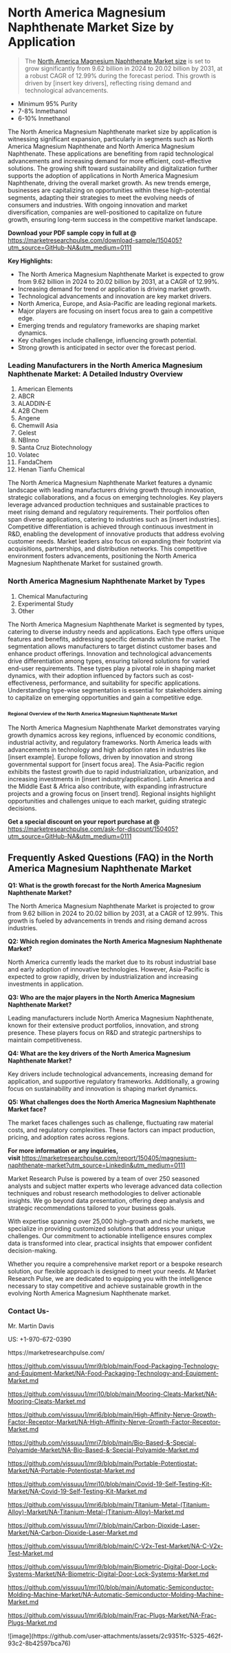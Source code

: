 <h1>North America Magnesium Naphthenate Market&nbsp;Size by Application</h1><blockquote><p>The <a href="https://marketresearchpulse.com/download-sample/150405?utm_source=GitHub-NA&amp;utm_medium=0111">North America Magnesium Naphthenate Market size</a> is set to grow significantly from 9.62 billion in 2024 to 20.02 billion by 2031, at a robust CAGR of 12.99% during the forecast period. This growth is driven by [insert key drivers], reflecting rising demand and technological advancements.</p></blockquote><ul><li>Minimum 95% Purity<li> 7-8% Inmethanol<li> 6-10% Inmethanol</li></ul><p>The North America Magnesium Naphthenate market size by application is witnessing significant expansion, particularly in segments such as North America Magnesium Naphthenate and North America Magnesium Naphthenate. These applications are benefiting from rapid technological advancements and increasing demand for more efficient, cost-effective solutions. The growing shift toward sustainability and digitalization further supports the adoption of applications in North America Magnesium Naphthenate, driving the overall market growth. As new trends emerge, businesses are capitalizing on opportunities within these high-potential segments, adapting their strategies to meet the evolving needs of consumers and industries. With ongoing innovation and market diversification, companies are well-positioned to capitalize on future growth, ensuring long-term success in the competitive market landscape.</p><p><strong>Download your PDF sample copy in full at @ </strong><a href="https://marketresearchpulse.com/download-sample/150405?utm_source=GitHub-NA&amp;utm_medium=0111">https://marketresearchpulse.com/download-sample/150405?utm_source=GitHub-NA&amp;utm_medium=0111</a></p><p><strong>Key Highlights: </strong></p><ul><li>The North America Magnesium Naphthenate Market is expected to grow from 9.62 billion in 2024 to 20.02 billion by 2031, at a CAGR of 12.99%.</li><li>Increasing demand for trend or application is driving market growth.</li><li>Technological advancements and innovation are key market drivers.</li><li>North America, Europe, and Asia-Pacific are leading regional markets.</li><li>Major players are focusing on insert focus area to gain a competitive edge.</li><li>Emerging trends and regulatory frameworks are shaping market dynamics.</li><li>Key challenges include challenge, influencing growth potential.</li><li>Strong growth is anticipated in sector over the forecast period.</li></ul><h3>Leading Manufacturers in the North America Magnesium Naphthenate Market: A Detailed Industry Overview</h3><ol><li>American Elements</li><li>ABCR</li><li>ALADDIN-E</li><li>A2B Chem</li><li>Angene</li><li>Chemwill Asia</li><li>Gelest</li><li>NBInno</li><li>Santa Cruz Biotechnology</li><li>Volatec</li><li>FandaChem</li><li>Henan Tianfu Chemical</li></ol><div class="flex max-w-full flex-col flex-grow"><div class="min-h-8 text-message flex w-full flex-col items-end gap-2 whitespace-normal break-words [.text-message+&amp;]:mt-5" dir="auto" data-message-author-role="assistant" data-message-id="fd8432e4-4910-450d-b182-61b7bfb0a01f" data-message-model-slug="gpt-4o"><div class="flex w-full flex-col gap-1 empty:hidden first:pt-[3px]"><div class="markdown prose w-full break-words dark:prose-invert light"><p>The North America Magnesium Naphthenate Market features a dynamic landscape with leading manufacturers driving growth through innovation, strategic collaborations, and a focus on emerging technologies. Key players leverage advanced production techniques and sustainable practices to meet rising demand and regulatory requirements. Their portfolios often span diverse applications, catering to industries such as [insert industries]. Competitive differentiation is achieved through continuous investment in R&amp;D, enabling the development of innovative products that address evolving customer needs. Market leaders also focus on expanding their footprint via acquisitions, partnerships, and distribution networks. This competitive environment fosters advancements, positioning the North America Magnesium Naphthenate Market for sustained growth.</p></div></div></div></div><h3>North America Magnesium Naphthenate Market by Types</h3><ol><li>Chemical Manufacturing<li> Experimental Study<li> Other</li></ol><div class="flex max-w-full flex-col flex-grow"><div class="min-h-8 text-message flex w-full flex-col items-end gap-2 whitespace-normal break-words [.text-message+&amp;]:mt-5" dir="auto" data-message-author-role="assistant" data-message-id="084470be-0bb7-4664-bddf-5156b4f41249" data-message-model-slug="gpt-4o-mini"><div class="flex w-full flex-col gap-1 empty:hidden first:pt-[3px]"><div class="markdown prose w-full break-words dark:prose-invert light"><p>The North America Magnesium Naphthenate Market is segmented by types, catering to diverse industry needs and applications. Each type offers unique features and benefits, addressing specific demands within the market. The segmentation allows manufacturers to target distinct customer bases and enhance product offerings. Innovation and technological advancements drive differentiation among types, ensuring tailored solutions for varied end-user requirements. These types play a pivotal role in shaping market dynamics, with their adoption influenced by factors such as cost-effectiveness, performance, and suitability for specific applications. Understanding type-wise segmentation is essential for stakeholders aiming to capitalize on emerging opportunities and gain a competitive edge.</p></div></div></div></div><h3><span style="font-size: 11px;">Regional Overview of the North America Magnesium Naphthenate Market</span></h3><div class="flex max-w-full flex-col flex-grow"><div class="min-h-8 text-message flex w-full flex-col items-end gap-2 whitespace-normal break-words [.text-message+&amp;]:mt-5" dir="auto" data-message-author-role="assistant" data-message-id="e9038762-ce64-4e30-91c9-9bd413514231" data-message-model-slug="gpt-4o-mini"><div class="flex w-full flex-col gap-1 empty:hidden first:pt-[3px]"><div class="markdown prose w-full break-words dark:prose-invert light"><p>The North America Magnesium Naphthenate Market demonstrates varying growth dynamics across key regions, influenced by economic conditions, industrial activity, and regulatory frameworks. North America leads with advancements in technology and high adoption rates in industries like [insert example]. Europe follows, driven by innovation and strong governmental support for [insert focus area]. The Asia-Pacific region exhibits the fastest growth due to rapid industrialization, urbanization, and increasing investments in [insert industry/application]. Latin America and the Middle East &amp; Africa also contribute, with expanding infrastructure projects and a growing focus on [insert trend]. Regional insights highlight opportunities and challenges unique to each market, guiding strategic decisions.</p></div></div></div></div><p><strong>Get a special discount on your report purchase at @ </strong><a href="https://marketresearchpulse.com/ask-for-discount/150405?utm_source=GitHub-NA&amp;utm_medium=0111">https://marketresearchpulse.com/ask-for-discount/150405?utm_source=GitHub-NA&amp;utm_medium=0111</a></p><h2>Frequently Asked Questions (FAQ) in the North America Magnesium Naphthenate Market</h2><p><strong>Q1: What is the growth forecast for the North America Magnesium Naphthenate Market?</strong></p><p>The North America Magnesium Naphthenate Market is projected to grow from 9.62 billion in 2024 to 20.02 billion by 2031, at a CAGR of 12.99%. This growth is fueled by advancements in trends and rising demand across industries.</p><p><strong>Q2: Which region dominates the North America Magnesium Naphthenate Market?</strong></p><p>North America currently leads the market due to its robust industrial base and early adoption of innovative technologies. However, Asia-Pacific is expected to grow rapidly, driven by industrialization and increasing investments in application.</p><p><strong>Q3: Who are the major players in the North America Magnesium Naphthenate Market?</strong></p><p>Leading manufacturers include North America Magnesium Naphthenate, known for their extensive product portfolios, innovation, and strong presence. These players focus on R&amp;D and strategic partnerships to maintain competitiveness.</p><p><strong>Q4: What are the key drivers of the North America Magnesium Naphthenate Market?</strong></p><p>Key drivers include technological advancements, increasing demand for application, and supportive regulatory frameworks. Additionally, a growing focus on sustainability and innovation is shaping market dynamics.</p><p><strong>Q5: What challenges does the North America Magnesium Naphthenate Market face?</strong></p><p>The market faces challenges such as challenge, fluctuating raw material costs, and regulatory complexities. These factors can impact production, pricing, and adoption rates across regions.</p><p><strong>For more information or any inquiries, visit&nbsp;</strong><a href="https://marketresearchpulse.com/report/150405/magnesium-naphthenate-market?utm_source=Linkedin&utm_medium=0111">https://marketresearchpulse.com/report/150405/magnesium-naphthenate-market?utm_source=Linkedin&utm_medium=0111</a></p><p>Market Research Pulse is powered by a team of over 250 seasoned analysts and subject matter experts who leverage advanced data collection techniques and robust research methodologies to deliver actionable insights. We go beyond data presentation, offering deep analysis and strategic recommendations tailored to your business goals.</p><p>With expertise spanning over 25,000 high-growth and niche markets, we specialize in providing customized solutions that address your unique challenges. Our commitment to actionable intelligence ensures complex data is transformed into clear, practical insights that empower confident decision-making.</p><p>Whether you require a comprehensive market report or a bespoke research solution, our flexible approach is designed to meet your needs. At Market Research Pulse, we are dedicated to equipping you with the intelligence necessary to stay competitive and achieve sustainable growth in the evolving North America Magnesium Naphthenate market.</p><h3><strong>Contact Us-</strong></h3><p>Mr. Martin Davis</p><p>US: +1-970-672-0390</p><p>https://marketresearchpulse.com/</p><p><a href="https://github.com/vissuuu1/mri9/blob/main/Food-Packaging-Technology-and-Equipment-Market/NA-Food-Packaging-Technology-and-Equipment-Market.md">https://github.com/vissuuu1/mri9/blob/main/Food-Packaging-Technology-and-Equipment-Market/NA-Food-Packaging-Technology-and-Equipment-Market.md</a></p><p><a href="https://github.com/vissuuu1/mri10/blob/main/Mooring-Cleats-Market/NA-Mooring-Cleats-Market.md">https://github.com/vissuuu1/mri10/blob/main/Mooring-Cleats-Market/NA-Mooring-Cleats-Market.md</a></p><p><a href="https://github.com/vissuuu1/mri6/blob/main/High-Affinity-Nerve-Growth-Factor-Receptor-Market/NA-High-Affinity-Nerve-Growth-Factor-Receptor-Market.md">https://github.com/vissuuu1/mri6/blob/main/High-Affinity-Nerve-Growth-Factor-Receptor-Market/NA-High-Affinity-Nerve-Growth-Factor-Receptor-Market.md</a></p><p><a href="https://github.com/vissuuu1/mri7/blob/main/Bio-Based-&-Special-Polyamide-Market/NA-Bio-Based-&-Special-Polyamide-Market.md">https://github.com/vissuuu1/mri7/blob/main/Bio-Based-&-Special-Polyamide-Market/NA-Bio-Based-&-Special-Polyamide-Market.md</a></p><p><a href="https://github.com/vissuuu1/mri9/blob/main/Portable-Potentiostat-Market/NA-Portable-Potentiostat-Market.md">https://github.com/vissuuu1/mri9/blob/main/Portable-Potentiostat-Market/NA-Portable-Potentiostat-Market.md</a></p><p><a href="https://github.com/vissuuu1/mri10/blob/main/Covid-19-Self-Testing-Kit-Market/NA-Covid-19-Self-Testing-Kit-Market.md">https://github.com/vissuuu1/mri10/blob/main/Covid-19-Self-Testing-Kit-Market/NA-Covid-19-Self-Testing-Kit-Market.md</a></p><p><a href="https://github.com/vissuuu1/mri6/blob/main/Titanium-Metal-(Titanium-Alloy)-Market/NA-Titanium-Metal-(Titanium-Alloy)-Market.md">https://github.com/vissuuu1/mri6/blob/main/Titanium-Metal-(Titanium-Alloy)-Market/NA-Titanium-Metal-(Titanium-Alloy)-Market.md</a></p><p><a href="https://github.com/vissuuu1/mri7/blob/main/Carbon-Dioxide-Laser-Market/NA-Carbon-Dioxide-Laser-Market.md">https://github.com/vissuuu1/mri7/blob/main/Carbon-Dioxide-Laser-Market/NA-Carbon-Dioxide-Laser-Market.md</a></p><p><a href="https://github.com/vissuuu1/mri8/blob/main/C-V2x-Test-Market/NA-C-V2x-Test-Market.md">https://github.com/vissuuu1/mri8/blob/main/C-V2x-Test-Market/NA-C-V2x-Test-Market.md</a></p><p><a href="https://github.com/vissuuu1/mri9/blob/main/Biometric-Digital-Door-Lock-Systems-Market/NA-Biometric-Digital-Door-Lock-Systems-Market.md">https://github.com/vissuuu1/mri9/blob/main/Biometric-Digital-Door-Lock-Systems-Market/NA-Biometric-Digital-Door-Lock-Systems-Market.md</a></p><p><a href="https://github.com/vissuuu1/mri10/blob/main/Automatic-Semiconductor-Molding-Machine-Market/NA-Automatic-Semiconductor-Molding-Machine-Market.md">https://github.com/vissuuu1/mri10/blob/main/Automatic-Semiconductor-Molding-Machine-Market/NA-Automatic-Semiconductor-Molding-Machine-Market.md</a></p><p><a href="https://github.com/vissuuu1/mri6/blob/main/Frac-Plugs-Market/NA-Frac-Plugs-Market.md">https://github.com/vissuuu1/mri6/blob/main/Frac-Plugs-Market/NA-Frac-Plugs-Market.md</a></p>
![image](https://github.com/user-attachments/assets/2c9351fc-5325-462f-93c2-8b42597bca76)
